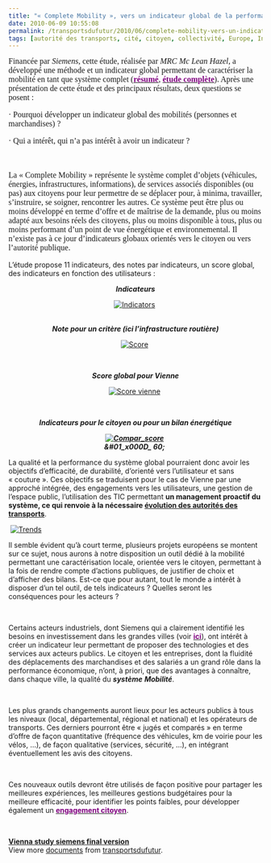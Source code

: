 ```yaml
---
title: "« Complete Mobility », vers un indicateur global de la performance"
date: 2010-06-09 10:55:08
permalink: /transportsdufutur/2010/06/complete-mobility-vers-un-indicateur-global-de-la-performance.html
tags: [autorité des transports, cité, citoyen, collectivité, Europe, Infrastructure]
---
```


<font size="3"><font face="Times New Roman"> <p class="MsoNormal"><span>Financée par <em>Siemens</em>, cette étude, réalisée par <em>MRC Mc Lean Hazel</em>, a développé une méthode et un indicateur global permettant de caractériser la mobilité en tant que système complet (<strong><a href="http://www.siemens.com/press/en/materials/industry/imo/uitp_2009.php"><font color="#800080">résumé</font></a></strong>, <strong><a href="https://gabrielplassat.github.io/transportsdufutur/wp-content/uploads/sites/6/2010/06/wienstudie_en.pdf"><font color="#800080">étude complète</font></a></strong>). Après une présentation de cette étude et des principaux résultats, deux questions se posent :</span></p> <p class="MsoNormal"><span><span>·<span> </span></span></span><span dir="ltr"><span>Pourquoi développer un indicateur global des mobilités (personnes et marchandises) ?</span></span></p> <p class="MsoNormal"><span><span>·<span> </span></span></span><span dir="ltr"><span>Qui a intérêt, qui n’a pas intérêt à avoir un indicateur ?</span></span></p> <p class="MsoNormal"><span> </span></p> <p class="MsoNormal"><span>La « Complete Mobility » représente le système complet d’objets (véhicules, énergies, infrastructures, informations), de services associés disponibles (ou pas) aux citoyens pour leur permettre de se déplacer pour, à minima, travailler, s’instruire, se soigner, rencontrer les autres. Ce système peut être plus ou moins développé en terme d’offre et de maîtrise de la demande, plus ou moins adapté aux besoins réels des citoyens, plus ou moins disponible à tous, plus ou moins performant d’un point de vue énergétique et environnemental. Il n’existe pas à ce jour d’indicateurs globaux orientés vers le citoyen ou vers l’autorité publique.</span></p> <p class="MsoNormal"><span> </span></p></font></font>  <!--more-->  <p class="MsoNormal"><span>L’étude propose 11 indicateurs, des notes par indicateurs, un score global, des indicateurs en fonction des utilisateurs :</span></p> <p align="center" class="MsoNormal"><strong><em><span>Indicateurs</span></em></strong></p> <p align="center" class="MsoNormal"><span><a href="https://gabrielplassat.github.io/transportsdufutur/wp-content/uploads/sites/6/old/6a0120a66d2ad4970b0133f077b7eb970b-pi.jpg" rel="lightbox"><img alt="Indicators" border="0" class="asset asset-image at-xid-6a0120a66d2ad4970b0133f077b7eb970b " src="/wp-content/uploads/sites/6/old/6a0120a66d2ad4970b0133f077b7eb970b-500pi.jpg" title="Indicators" /></a> <br /></span><span> </span></p> <p align="center" class="MsoNormal"><strong><em><span>Note pour un critère (ici l’infrastructure routière)</span></em></strong></p> <p align="center" class="MsoNormal"><span><a href="https://gabrielplassat.github.io/transportsdufutur/wp-content/uploads/sites/6/old/6a0120a66d2ad4970b0133f077b915970b-pi.jpg" rel="lightbox"><img alt="Score" border="0" class="asset asset-image at-xid-6a0120a66d2ad4970b0133f077b915970b " src="/wp-content/uploads/sites/6/old/6a0120a66d2ad4970b0133f077b915970b-500pi.jpg" title="Score" /></a> </span></p> <p align="center" class="MsoNormal"><span> </span></p> <p align="center" class="MsoNormal"><strong><em><span>Score global pour Vienne</span></em></strong></p> <p align="center" class="MsoNormal"><span><a href="https://gabrielplassat.github.io/transportsdufutur/wp-content/uploads/sites/6/old/6a0120a66d2ad4970b013483a13267970c-pi.jpg" rel="lightbox"><img alt="Score vienne" border="0" class="asset asset-image at-xid-6a0120a66d2ad4970b013483a13267970c " src="/wp-content/uploads/sites/6/old/6a0120a66d2ad4970b013483a13267970c-500pi.jpg" title="Score vienne" /></a> </span></p> <p align="center" class="MsoNormal"><span> </span><span> </span></p> <p align="center" class="MsoNormal"><strong><em><span>Indicateurs pour le citoyen ou pour un bilan énergétique</span></em></strong></p> <p align="center" class="MsoNormal"><strong><em><span><a href="https://gabrielplassat.github.io/transportsdufutur/wp-content/uploads/sites/6/old/6a0120a66d2ad4970b0133f077ba9f970b-pi.jpg" rel="lightbox"><img alt="Compar_score" border="0" class="asset asset-image at-xid-6a0120a66d2ad4970b0133f077ba9f970b " src="/wp-content/uploads/sites/6/old/6a0120a66d2ad4970b0133f077ba9f970b-500pi.jpg" title="Compar_score" /></a> <br />&#01_x000D_
60;</span></em></strong><span> </span></p> <p class="MsoNormal"><span>La qualité et la performance du système global pourraient donc avoir les objectifs d’efficacité, de durabilité, d’orienté vers l’utilisateur et sans « couture ». Ces objectifs se traduisent pour le cas de Vienne par une approché intégrée, des engagements vers les utilisateurs, une gestion de l’espace public, l’utilisation des TIC permettant <strong>un management proactif du système, ce qui renvoie à la nécessaire <a href="https://gabrielplassat.github.io/transportsdufutur/2010/03/metanote-tdf-2-le-marche-des-mobilites-20.html" target="_blank">évolution des autorités des transports</a></strong>.</span></p> <p class="MsoNormal"><span> <a href="https://gabrielplassat.github.io/transportsdufutur/wp-content/uploads/sites/6/old/6a0120a66d2ad4970b0133f077bece970b-pi.jpg" rel="lightbox"><img alt="Trends" border="0" class="asset asset-image at-xid-6a0120a66d2ad4970b0133f077bece970b " src="/wp-content/uploads/sites/6/old/6a0120a66d2ad4970b0133f077bece970b-500pi.jpg" title="Trends" /></a> </span></p> <p class="MsoNormal"><span>Il semble évident qu’à court terme, plusieurs projets européens se montent sur ce sujet, nous aurons à notre disposition un outil dédié à la mobilité permettant une caractérisation locale, orientée vers le citoyen, permettant à la fois de rendre compte d’actions publiques, de justifier de choix et d’afficher des bilans. Est-ce que pour autant, tout le monde a intérêt à disposer d’un tel outil, de tels indicateurs ? Quelles seront les conséquences pour les acteurs ?</span></p> <p class="MsoNormal"><span> </span></p> <p class="MsoNormal"><span>Certains acteurs industriels, dont Siemens qui a clairement identifié les besoins en investissement dans les grandes villes (voir <strong><a href="http://www.siemens.com/press/en/pressrelease/?press=/en/pressrelease/2009/corporate_communication/axx20091112.htm"><font color="#800080">ici</font></a></strong>), ont intérêt à créer un indicateur leur permettant de proposer des technologies et des services aux acteurs publics. Le citoyen et les entreprises, dont la fluidité des déplacements des marchandises et des salariés a un grand rôle dans la performance économique, n’ont, à priori, que des avantages à connaître, dans chaque ville, la qualité du <strong><em>système</em></strong> <strong><em>Mobilité</em></strong>.</span></p> <p class="MsoNormal"><span> </span></p> <p class="MsoNormal"><span>Les plus grands changements auront lieux pour les acteurs publics à tous les niveaux (local, départemental, régional et national) et les opérateurs de transports. Ces derniers pourront être « jugés et comparés » en terme d’offre de façon quantitative (fréquence des véhicules, km de voirie pour les vélos, …), de façon qualitative (services, sécurité, …), en intégrant éventuellement les avis des citoyens.</span></p> <p class="MsoNormal"><span> </span></p> <p class="MsoNormal"><span>Ces nouveaux outils devront être utilisés de façon positive pour partager les meilleures expériences, les meilleures gestions budgétaires pour la meilleure efficacité, pour identifier les points faibles, pour développer également un <strong><a href="http://www.airgouv.com/2010/05/comment-favoriser-lengagement-citoyen.html"><font color="#800080">engagement citoyen</font></a></strong>.</span></p> <p class="MsoNormal"> </p> <div id="__ss_4447980"><strong><a href="http://www.slideshare.net/transportsdufutur/vienna-study-siemens-final-version" title="Vienna study siemens final version">Vienna study siemens final version</a></strong>   <div>View more <a href="http://www.slideshare.net/">documents</a> from <a href="http://www.slideshare.net/transportsdufutur">transportsdufutur</a>.</div></div>
